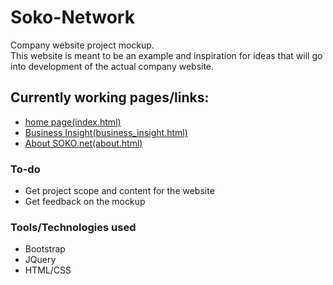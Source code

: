# Soko-Network

Company website project mockup.  
This website is meant to be an example and inspiration for ideas that will go into development of the actual company website.

## Currently working pages/links:

- [home page(index.html)](https://loisakitakaya.github.io/Soko-Network/index.html)
- [Business Insight(business_insight.html)](https://loisakitakaya.github.io/Soko-Network/business_insight.html)
- [About SOKO.net(about.html)](https://loisakitakaya.github.io/Soko-Network/about.html)

### To-do

- Get project scope and content for the website
- Get feedback on the mockup

### Tools/Technologies used

- Bootstrap
- JQuery
- HTML/CSS
